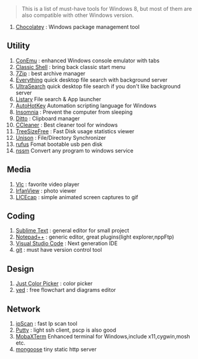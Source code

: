 > This is a list of must-have tools for Windows 8, but most of them are also compatible with other Windows version.

1. [Chocolatey](http://www.chocolatey.org/) : Windows package management tool

## Utility
1. [ConEmu](https://conemu.github.io/) : enhanced Windows console emulator with tabs
1. [Classic Shell](http://www.classicshell.net/) : bring back classic start menu
1. [7Zip](http://www.7-zip.org/) : best archive manager
1. [Everything](https://www.voidtools.com/) quick desktop file search with background server
1. [UltraSearch](https://www.jam-software.com/ultrasearch/) quick desktop file search if you don't like background server
1. [Listary](http://www.listary.com/) File search & App launcher
1. [AutoHotKey](https://autohotkey.com/) Automation scripting language for Windows 
1. [Insomnia](http://dlaa.me/blog/post/10104830) : Prevent the computer from sleeping
1. [Ditto](http://ditto-cp.sourceforge.net/) : Clipboard manager
1. [CCleaner](https://www.piriform.com/ccleaner) : Best cleaner tool for windows
1. [TreeSizeFree](https://www.jam-software.com/treesize_free/) : Fast Disk usage statistics viewer 
1. [Unison](http://unison-binaries.inria.fr/) : File/Directory Synchronizer
1. [rufus](https://rufus.akeo.ie/) Fomat bootable usb pen disk
1. [nssm](https://nssm.cc/) Convert any program to windows service

## Media
1. [Vlc](http://www.videolan.org/vlc/) : favorite video player
1. [IrfanView](http://www.irfanview.com/) : photo viewer
1. [LICEcap](https://www.cockos.com/licecap/) : simple animated screen captures to gif

## Coding
1. [Sublime Text](https://www.sublimetext.com/) : general editor for small project
1. [Notepad++](https://notepad-plus-plus.org/) : generic editor, great plugins(light explorer,nppFtp)
1. [Visual Studio Code](https://code.visualstudio.com/) : Next generation IDE
1. [git](https://git-scm.com/) : must have version control tool

## Design
1. [Just Color Picker](http://annystudio.com/software/colorpicker/) : color picker
1. [yed](https://www.yworks.com/products/yed) : free flowchart and diagrams editor

## Network
1. [ipScan](http://angryip.org/) : fast Ip scan tool
1. [Putty](http://www.putty.org/) : light ssh client, pscp is also good
1. [MobaXTerm](http://mobaxterm.mobatek.net/) Enhanced terminal for Windows,include x11,cygwin,mosh etc.
1. [mongoose](https://www.cesanta.com/products/binary) tiny static http server

